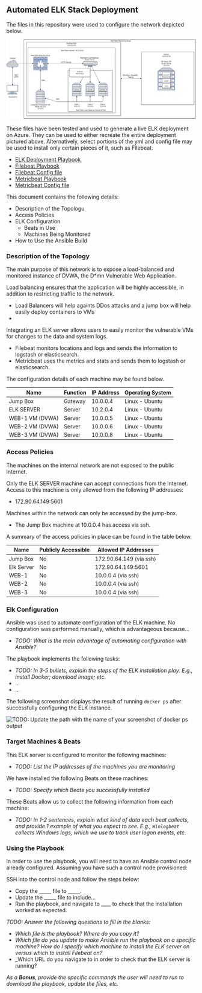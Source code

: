 ## Automated ELK Stack Deployment

The files in this repository were used to configure the network depicted below.

![TODO: Update the path with the name of your diagram](images/elk.jpg)

These files have been tested and used to generate a live ELK deployment on Azure. They can be used to either recreate the entire deployment pictured above. Alternatively, select portions of the yml and config file may be used to install only certain pieces of it, such as Filebeat.

- [ELK Deployment Playbook](https://uci.bootcampcontent.com/soysaucy328/sierra_edwin/blob/master/Project%201/ansible/elk.yml) 
- [Filebeat Playbook](https://uci.bootcampcontent.com/soysaucy328/sierra_edwin/blob/master/Project%201/ansible/filebeat-playbook.yml)
- [Filebeat Config file](https://uci.bootcampcontent.com/soysaucy328/sierra_edwin/blob/master/Project%201/ansible/filebeat-configuration.yml)
- [Metricbeat Playbook](https://uci.bootcampcontent.com/soysaucy328/sierra_edwin/blob/master/Project%201/ansible/metricbeat-playbook.yml)
- [Metricbeat Config file](https://uci.bootcampcontent.com/soysaucy328/sierra_edwin/blob/master/Project%201/ansible/metricbeat-config.yml)

This document contains the following details:
- Description of the Topologu
- Access Policies
- ELK Configuration
  - Beats in Use
  - Machines Being Monitored
- How to Use the Ansible Build


### Description of the Topology

The main purpose of this network is to expose a load-balanced and monitored instance of DVWA, the D*mn Vulnerable Web Application.

Load balancing ensures that the application will be highly accessible, in addition to restricting traffic to the network.
- Load Balancers will help againts DDos attacks and a jump box will help easily deploy containers to VMs 
-  

Integrating an ELK server allows users to easily monitor the vulnerable VMs for changes to the data and system logs.
- Filebeat monitors locations and logs and sends the information to logstash or elasticsearch.
- Metricbeat uses the metrics and stats and sends them to logstash or elasticsearch.

The configuration details of each machine may be found below.

| Name           | Function | IP Address | Operating System |
|----------------|----------|------------|------------------|
| Jump Box       | Gateway  | 10.0.0.4   | Linux - Ubuntu   |
| ELK SERVER     | Server   | 10.2.0.4   | Linux - Ubuntu   |
| WEB-1 VM (DVWA)| Server   | 10.0.0.5   | Linux - Ubuntu   |
| WEB-2 VM (DVWA)| Server   | 10.0.0.6   | Linux - Ubuntu   |
| WEB-3 VM (DVWA)| Server   | 10.0.0.8   | Linux - Ubuntu   |

### Access Policies

The machines on the internal network are not exposed to the public Internet. 

Only the ELK SERVER machine can accept connections from the Internet. Access to this machine is only allowed from the following IP addresses:
- 172.90.64.149:5601

Machines within the network can only be accessed by the jump-box.
- The Jump Box machine at 10.0.0.4 has access via ssh.

A summary of the access policies in place can be found in the table below.

| Name       | Publicly Accessible | Allowed IP Addresses   |
|------------|---------------------|------------------------|
| Jump Box   |       No            | 172.90.64.149 (via ssh)|
| Elk Server |       No            | 172.90.64.149:5601     |
| WEB-1      |       No            | 10.0.0.4 (via ssh)     |
| WEB-2      |       No            | 10.0.0.4 (via ssh)     |
| WEB-3      |       No            | 10.0.0.4 (via ssh)     |

### Elk Configuration

Ansible was used to automate configuration of the ELK machine. No configuration was performed manually, which is advantageous because...
- _TODO: What is the main advantage of automating configuration with Ansible?_

The playbook implements the following tasks:
- _TODO: In 3-5 bullets, explain the steps of the ELK installation play. E.g., install Docker; download image; etc._
- ...
- ...

The following screenshot displays the result of running `docker ps` after successfully configuring the ELK instance.

![TODO: Update the path with the name of your screenshot of docker ps output](Images/docker_ps_output.png)

### Target Machines & Beats
This ELK server is configured to monitor the following machines:
- _TODO: List the IP addresses of the machines you are monitoring_

We have installed the following Beats on these machines:
- _TODO: Specify which Beats you successfully installed_

These Beats allow us to collect the following information from each machine:
- _TODO: In 1-2 sentences, explain what kind of data each beat collects, and provide 1 example of what you expect to see. E.g., `Winlogbeat` collects Windows logs, which we use to track user logon events, etc._

### Using the Playbook
In order to use the playbook, you will need to have an Ansible control node already configured. Assuming you have such a control node provisioned: 

SSH into the control node and follow the steps below:
- Copy the _____ file to _____.
- Update the _____ file to include...
- Run the playbook, and navigate to ____ to check that the installation worked as expected.

_TODO: Answer the following questions to fill in the blanks:_
- _Which file is the playbook? Where do you copy it?_
- _Which file do you update to make Ansible run the playbook on a specific machine? How do I specify which machine to install the ELK server on versus which to install Filebeat on?_
- _Which URL do you navigate to in order to check that the ELK server is running?

_As a **Bonus**, provide the specific commands the user will need to run to download the playbook, update the files, etc._